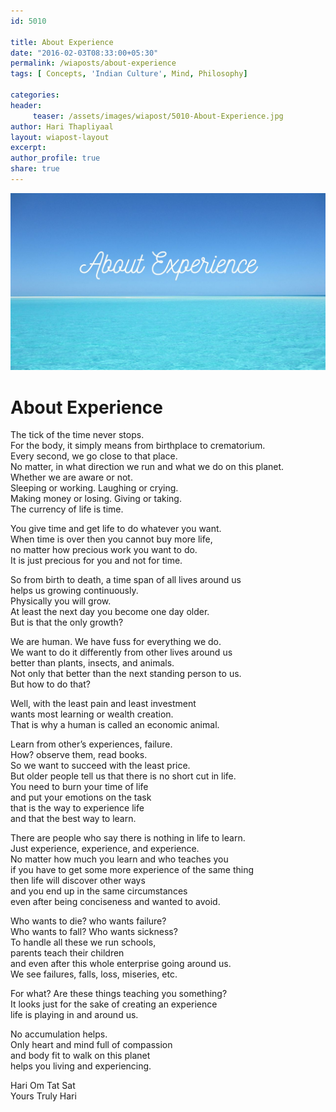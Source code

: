 ```yaml
--- 
id: 5010

title: About Experience
date: "2016-02-03T08:33:00+05:30"
permalink: /wiaposts/about-experience
tags: [ Concepts, 'Indian Culture', Mind, Philosophy]    

categories: 
header:
     teaser: /assets/images/wiapost/5010-About-Experience.jpg
author: Hari Thapliyaal 
layout: wiapost-layout
excerpt:  
author_profile: true 
share: true 
---
```


![About Experience](/assets/images/wiapost/5010-About-Experience.jpg)     
   
# About Experience   
    
The tick of the time never stops.     
For the body, it simply means from birthplace to crematorium.     
Every second, we go close to that place.     
No matter, in what direction we run and what we do on this planet.     
Whether we are aware or not.     
Sleeping or working. Laughing or crying.     
Making money or losing. Giving or taking.     
The currency of life is time.    
    
You give time and get life to do whatever you want.     
When time is over then you cannot buy more life,     
no matter how precious work you want to do.     
It is just precious for you and not for time.    
    
So from birth to death, a time span of all lives around us     
helps us growing continuously.     
Physically you will grow.     
At least the next day you become one day older.     
But is that the only growth?    
    
We are human. We have fuss for everything we do.     
We want to do it differently from other lives around us     
better than plants, insects, and animals.     
Not only that better than the next standing person to us.     
But how to do that?    
    
Well, with the least pain and least investment     
wants most learning or wealth creation.     
That is why a human is called an economic animal.    
    
Learn from other’s experiences, failure.     
How? observe them, read books.     
So we want to succeed with the least price.     
But older people tell us that there is no short cut in life.     
You need to burn your time of life     
and put your emotions on the task     
that is the way to experience life     
and that the best way to learn.    
    
There are people who say there is nothing in life to learn.     
Just experience, experience, and experience.     
No matter how much you learn and who teaches you     
if you have to get some more experience of the same thing     
then life will discover other ways     
and you end up in the same circumstances     
even after being conciseness and wanted to avoid.    
    
Who wants to die? who wants failure?     
Who wants to fall? Who wants sickness?     
To handle all these we run schools,     
parents teach their children     
and even after this whole enterprise going around us.     
We see failures, falls, loss, miseries, etc.    
    
For what? Are these things teaching you something?     
It looks just for the sake of creating an experience     
life is playing in and around us.    
    
No accumulation helps.     
Only heart and mind full of compassion     
and body fit to walk on this planet     
helps you living and experiencing.    
    
Hari Om Tat Sat     
Yours Truly Hari    
